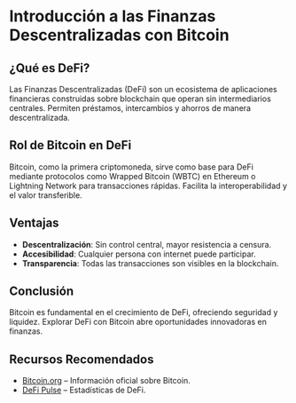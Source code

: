# Introducción a las Finanzas Descentralizadas con Bitcoin

## ¿Qué es DeFi?
Las Finanzas Descentralizadas (DeFi) son un ecosistema de aplicaciones financieras construidas sobre blockchain que operan sin intermediarios centrales. Permiten préstamos, intercambios y ahorros de manera descentralizada.

## Rol de Bitcoin en DeFi
Bitcoin, como la primera criptomoneda, sirve como base para DeFi mediante protocolos como Wrapped Bitcoin (WBTC) en Ethereum o Lightning Network para transacciones rápidas. Facilita la interoperabilidad y el valor transferible.

## Ventajas
- **Descentralización**: Sin control central, mayor resistencia a censura.
- **Accesibilidad**: Cualquier persona con internet puede participar.
- **Transparencia**: Todas las transacciones son visibles en la blockchain.

## Conclusión
Bitcoin es fundamental en el crecimiento de DeFi, ofreciendo seguridad y liquidez. Explorar DeFi con Bitcoin abre oportunidades innovadoras en finanzas.

## Recursos Recomendados
- [Bitcoin.org](https://bitcoin.org) – Información oficial sobre Bitcoin.
- [DeFi Pulse](https://defipulse.com) – Estadísticas de DeFi.
